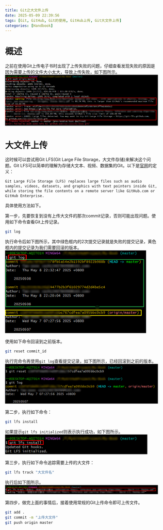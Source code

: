 ```yaml
---
title: Git之大文件上传
date: 2025-05-09 22:39:56
tags: [Git, GitHub, Git的使用, GitHub上传, Git大文件上传]
categories: [Handbook]
---
```



# 概述

之前在使用Git上传电子书时出现了上传失败的问题，仔细查看发现失败的原因是因为需要上传的文件大小太大，导致上传失败，如下图所示。
![image-1](../images/Git之大文件上传/image-1.png#pic_center)

# 大文件上传

这时候可以尝试用Git LFS(Git Large File Storage，大文件存储)来解决这个问题。Git LFS可以简单的理解为存储大文本、视频、数据集的Git。以下是[官网](https://git-lfs.com/)的定义：
```
Git Large File Storage (LFS) replaces large files such as audio samples, videos, datasets, and graphics with text pointers inside Git, while storing the file contents on a remote server like GitHub.com or GitHub Enterprise.
```

具体使用方法如下。

第一步，先要恢复到没有上传大文件的那次commit记录，否则可能出现问题。使用如下命令查看Git上传记录。
```bash
git log
```
执行命令后如下图所示，其中绿色框内的2次提交记录就是失败的提交记录，黄色框内的提交记录为我们需要回滚的版本。
![image-4](../images/Git之大文件上传/image-4.png#pic_center)

使用如下命令回滚到之前版本。
```bash
git reset commit_id
```
执行完命令再使用`git log`查看提交记录，如下图所示，已经回滚到之前的版本。
![image-5](../images/Git之大文件上传/image-5.png#pic_center)

第二步，执行如下命令：
```bash
git lfs install
```
如果提示`git lfs initialized`则表示执行成功，如下图所示。
![image-2](../images/Git之大文件上传/image-2.png#pic_center)

第三步，执行如下命令追踪需要上传的大文件：
```bash
git lfs track "大文件名"
```
执行后如下图所示。
![image-3](../images/Git之大文件上传/image-3.png#pic_center)

第四步，做完上面的事情后，接着使用常规的Git上传命令即可上传文件。
```bash
git add .
git commit -m "上传大文件"
git push origin master
```